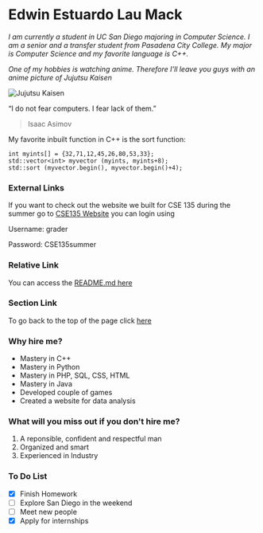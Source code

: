 # **Edwin Estuardo Lau Mack**
*I am currently a student in UC San Diego majoring in Computer Science. I am a senior and a transfer student from Pasadena City College. My major is Computer Science and my favorite language is C++.*

*One of my hobbies is watching anime. Therefore I'll leave you guys with an anime picture of Jujutsu Kaisen*

![Jujutsu Kaisen](https://themovieculture.com/wp-content/webp-express/webp-images/uploads/2021/07/JKE-1-1060x482.jpg.webp)

“I do not fear computers. I fear lack of them.”
> Isaac Asimov

My favorite inbuilt function in C++ is the sort function:
```
int myints[] = {32,71,12,45,26,80,53,33};
std::vector<int> myvector (myints, myints+8);              
std::sort (myvector.begin(), myvector.begin()+4);
```
### **External Links**

If you want to check out the website we built for CSE 135 during the summer go to [CSE135 Website](https://cse-135.site/)
you can login using

Username: grader

Password: CSE135summer

### **Relative Link**

You can access the [README.md here](README.md)

### **Section Link**
To go back to the top of the page click [here](#edwin-estuardo-lau-mack)

### **Why hire me?**
- Mastery in C++
- Mastery in Python
- Mastery in PHP, SQL, CSS, HTML
- Mastery in Java
- Developed couple of games
- Created a website for data analysis

### **What will you miss out if you don't hire me?**
1. A reponsible, confident and respectful man
2. Organized and smart
3. Experienced in Industry

### **To Do List**
- [x] Finish Homework
- [ ] Explore San Diego in the weekend
- [ ] Meet new people
- [x] Apply for internships
